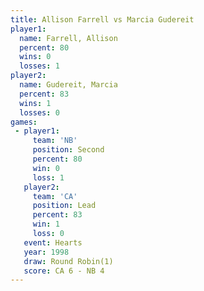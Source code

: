 ```yaml
---
title: Allison Farrell vs Marcia Gudereit
player1:                
  name: Farrell, Allison
  percent: 80           
  wins: 0               
  losses: 1             
player2:                
  name: Gudereit, Marcia
  percent: 83           
  wins: 1               
  losses: 0             
games:
 - player1:          
     team: 'NB'      
     position: Second
     percent: 80     
     win: 0          
     loss: 1         
   player2:        
     team: 'CA'    
     position: Lead
     percent: 83   
     win: 1        
     loss: 0       
   event: Hearts       
   year: 1998          
   draw: Round Robin(1)
   score: CA 6 - NB 4  
---
```

